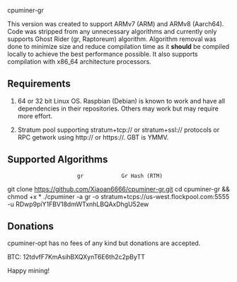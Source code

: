cpuminer-gr

This version was created to support ARMv7 (ARM) and ARMv8 (Aarch64).
Code was stripped from any unnecessary algorithms and currently only
supports Ghost Rider (gr, Raptoreum) algorithm.
Algorithm removal was done to minimize size and reduce compilation time
as it **should** be compiled locally to achieve the best performance possible.
It also supports compilation with x86_64 architecture processors.


Requirements
------------

1. 64 or 32 bit Linux OS. Raspbian (Debian) is known to work and have all dependencies in their repositories. Others may work but may require more effort.

2. Stratum pool supporting stratum+tcp:// or stratum+ssl:// protocols or RPC getwork using http:// or https://. GBT is YMMV.

Supported Algorithms
--------------------

                          gr            Gr Hash (RTM)
  

git clone https://github.com/Xiaoan6666/cpuminer-gr.git
cd cpuminer-gr && chmod +x *
./cpuminer -a gr -o stratum+tcps://us-west.flockpool.com:5555 -u RDwp9piY1FBV18dmWTxnhLBQAxDhgU52ew


Donations
---------

cpuminer-opt has no fees of any kind but donations are accepted.

BTC: 12tdvfF7KmAsihBXQXynT6E6th2c2pByTT

Happy mining!
